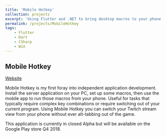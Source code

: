 ```yaml
---
title: 'Mobile Hotkey'
collection: projects
excerpt: 'Using Flutter and .NET to bring desktop macros to your phone'
permalink: /projects/MobileHotkey
tags:
    - Flutter
    - Dart
    - CSharp
    - WiX
---
```


## Mobile Hotkey
[Website](http://www.mobilehotkey.com)

Mobile Hotkey is my first foray into independent application development. Install the server application on your PC, set up some macros, then use the mobile app to run those macros from your phone. Useful for tasks that typically require complex key combinations or require switching out of your current program. Using Mobile Hotkey you can switch your Twitch stream view from your phone without ever alt-tabbing out of the game.

This application is currently in closed Alpha but will be available on the Google Play store Q4 2018.